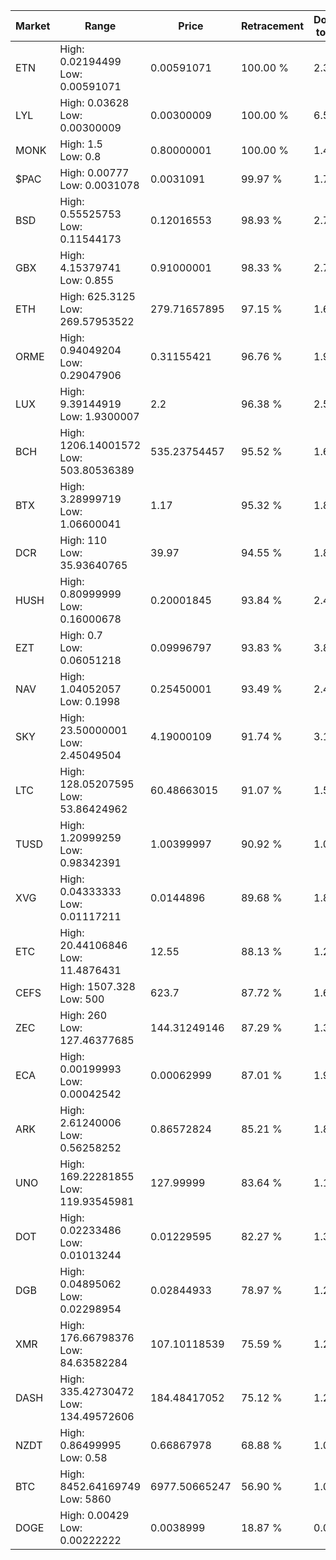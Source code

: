 | Market | Range | Price| Retracement | Doubles to 50% |
| --- | --- | --- | --- | --- |
| ETN | High: 0.02194499<br />Low: 0.00591071 | 0.00591071 | 100.00 % | 2.36 |
| LYL | High: 0.03628<br />Low: 0.00300009 | 0.00300009 | 100.00 % | 6.55 |
| MONK | High: 1.5<br />Low: 0.8 | 0.80000001 | 100.00 % | 1.44 |
| $PAC | High: 0.00777<br />Low: 0.0031078 | 0.0031091 | 99.97 % | 1.75 |
| BSD | High: 0.55525753<br />Low: 0.11544173 | 0.12016553 | 98.93 % | 2.79 |
| GBX | High: 4.15379741<br />Low: 0.855 | 0.91000001 | 98.33 % | 2.75 |
| ETH | High: 625.3125<br />Low: 269.57953522 | 279.71657895 | 97.15 % | 1.60 |
| ORME | High: 0.94049204<br />Low: 0.29047906 | 0.31155421 | 96.76 % | 1.98 |
| LUX | High: 9.39144919<br />Low: 1.9300007 | 2.2 | 96.38 % | 2.57 |
| BCH | High: 1206.14001572<br />Low: 503.80536389 | 535.23754457 | 95.52 % | 1.60 |
| BTX | High: 3.28999719<br />Low: 1.06600041 | 1.17 | 95.32 % | 1.86 |
| DCR | High: 110<br />Low: 35.93640765 | 39.97 | 94.55 % | 1.83 |
| HUSH | High: 0.80999999<br />Low: 0.16000678 | 0.20001845 | 93.84 % | 2.42 |
| EZT | High: 0.7<br />Low: 0.06051218 | 0.09996797 | 93.83 % | 3.80 |
| NAV | High: 1.04052057<br />Low: 0.1998 | 0.25450001 | 93.49 % | 2.44 |
| SKY | High: 23.50000001<br />Low: 2.45049504 | 4.19000109 | 91.74 % | 3.10 |
| LTC | High: 128.05207595<br />Low: 53.86424962 | 60.48663015 | 91.07 % | 1.50 |
| TUSD | High: 1.20999259<br />Low: 0.98342391 | 1.00399997 | 90.92 % | 1.09 |
| XVG | High: 0.04333333<br />Low: 0.01117211 | 0.0144896 | 89.68 % | 1.88 |
| ETC | High: 20.44106846<br />Low: 11.4876431 | 12.55 | 88.13 % | 1.27 |
| CEFS | High: 1507.328<br />Low: 500 | 623.7 | 87.72 % | 1.61 |
| ZEC | High: 260<br />Low: 127.46377685 | 144.31249146 | 87.29 % | 1.34 |
| ECA | High: 0.00199993<br />Low: 0.00042542 | 0.00062999 | 87.01 % | 1.92 |
| ARK | High: 2.61240006<br />Low: 0.56258252 | 0.86572824 | 85.21 % | 1.83 |
| UNO | High: 169.22281855<br />Low: 119.93545981 | 127.99999 | 83.64 % | 1.13 |
| DOT | High: 0.02233486<br />Low: 0.01013244 | 0.01229595 | 82.27 % | 1.32 |
| DGB | High: 0.04895062<br />Low: 0.02298954 | 0.02844933 | 78.97 % | 1.26 |
| XMR | High: 176.66798376<br />Low: 84.63582284 | 107.10118539 | 75.59 % | 1.22 |
| DASH | High: 335.42730472<br />Low: 134.49572606 | 184.48417052 | 75.12 % | 1.27 |
| NZDT | High: 0.86499995<br />Low: 0.58 | 0.66867978 | 68.88 % | 1.08 |
| BTC | High: 8452.64169749<br />Low: 5860 | 6977.50665247 | 56.90 % | 1.03 |
| DOGE | High: 0.00429<br />Low: 0.00222222 | 0.0038999 | 18.87 % | 0.00 |
